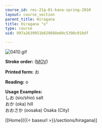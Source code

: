 ```yaml
---
course_id: res-21g-01-kana-spring-2010
layout: course_section
parent_title: Hiragana
title: Hiragana "o"
type: course
uid: 997a2639951b829688e60c5398c016df

---
```


![0410.gif](/coursemedia/res-21g-01-kana-spring-2010/7219a4d9004effb0072b7ec802658b65_0410.gif)

**Stroke order:** ([MOV](http://www.archive.org/download/MITRES21F.01S10_HIRAGANA_CHARACTERS/0410.mov))

**Printed form:** お

**Reading:** o

**Usage Examples:**  
しお (sio/shio) salt  
おか (oka) hill  
おおさか (oosaka) Osaka (City)

  
\[[Home]({{< baseurl >}}/sections/hiragana)\]